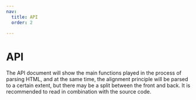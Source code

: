 ```yaml
---
nav:
  title: API
  order: 2

---
```


# API

The API document will show the main functions played in the process of parsing HTML,
and at the same time, the alignment principle will be parsed to a certain extent, 
but there may be a split between the front and back.
It is recommended to read in combination with the source code.



